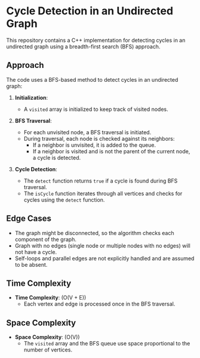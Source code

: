 # Cycle Detection in an Undirected Graph

This repository contains a C++ implementation for detecting cycles in an undirected graph using a breadth-first search (BFS) approach.

## Approach

The code uses a BFS-based method to detect cycles in an undirected graph:

1. **Initialization**:
   - A `visited` array is initialized to keep track of visited nodes.

2. **BFS Traversal**:
   - For each unvisited node, a BFS traversal is initiated.
   - During traversal, each node is checked against its neighbors:
     - If a neighbor is unvisited, it is added to the queue.
     - If a neighbor is visited and is not the parent of the current node, a cycle is detected.

3. **Cycle Detection**:
   - The `detect` function returns `true` if a cycle is found during BFS traversal.
   - The `isCycle` function iterates through all vertices and checks for cycles using the `detect` function.

## Edge Cases

- The graph might be disconnected, so the algorithm checks each component of the graph.
- Graph with no edges (single node or multiple nodes with no edges) will not have a cycle.
- Self-loops and parallel edges are not explicitly handled and are assumed to be absent.

## Time Complexity

- **Time Complexity**: \(O(V + E)\)
  - Each vertex and edge is processed once in the BFS traversal.

## Space Complexity

- **Space Complexity**: \(O(V)\)
  - The `visited` array and the BFS queue use space proportional to the number of vertices.
